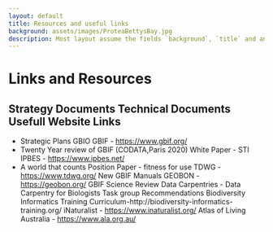 ```yaml
---
layout: default
title: Resources and useful links
background: assets/images/ProteaBettysBay.jpg
description: Most layout assume the fields `background`, `title` and an optional `description`
---
```

# Links and Resources

## Strategy Documents                                    Technical Documents                        Usefull Website Links
   - Strategic Plans                                     GBIO                                       GBIF - https://www.gbif.org/
   - Twenty Year review of GBIF (CODATA,Paris 2020)      White Paper - STI                          IPBES - https://www.ipbes.net/
   - A world that counts                                 Position Paper - fitness for use           TDWG - https://www.tdwg.org/
                                                         New GBIF Manuals                           GEOBON - https://geobon.org/
                                                         GBIF Science Review                        Data Carpentries - Data Carpentry for Biologists
                                                         Task group Recommendations                 Biodiversity Informatics Training Curriculum-http://biodiversity-informatics-                                                                                                       training.org/
                                                                                                    iNaturalist - https://www.inaturalist.org/
                                                                                                    Atlas of Living Australia - https://www.ala.org.au/ 

